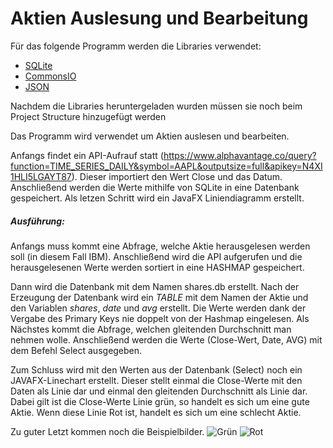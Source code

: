 # Aktien Auslesung und Bearbeitung
Für das folgende Programm werden die Libraries verwendet:
* [SQLite](https://mvnrepository.com/artifact/org.xerial/sqlite-jdbc) 
* [CommonsIO](https://mvnrepository.com/artifact/commons-io/commons-io) 
* [JSON](https://mvnrepository.com/artifact/org.json/json/20140107) 

Nachdem die Libraries heruntergeladen wurden müssen sie noch beim Project Structure hinzugefügt werden

Das Programm wird verwendet um Aktien auslesen und bearbeiten.

Anfangs findet ein API-Aufrauf statt (https://www.alphavantage.co/query?function=TIME_SERIES_DAILY&symbol=AAPL&outputsize=full&apikey=N4XI1HLI5LGAYT87). Dieser importiert den Wert Close und das Datum. 
Anschließend werden die Werte mithilfe von SQLite in eine Datenbank gespeichert.
Als letzen Schritt wird ein JavaFX Liniendiagramm erstellt.

##### Ausführung:
Anfangs muss kommt eine Abfrage, welche Aktie herausgelesen werden soll (in diesem Fall IBM). 
Anschließend wird die API aufgerufen und die herausgelesenen Werte werden sortiert in eine HASHMAP gespeichert.

Dann wird die Datenbank mit dem Namen shares.db erstellt.
Nach der Erzeugung der Datenbank wird ein _TABLE_ mit dem Namen der Aktie und den Variablen _shares_, _date_ und _avg_ erstellt.
Die Werte werden dank der Vergabe des Primary Keys nie doppelt von der Hashmap eingelesen.
Als Nächstes kommt die Abfrage, welchen gleitenden Durchschnitt man nehmen wolle.
Anschließend werden die Werte (Close-Wert, Date, AVG) mit dem Befehl Select ausgegeben.

Zum Schluss wird mit den Werten aus der Datenbank (Select) noch ein JAVAFX-Linechart erstellt.
Dieser stellt einmal die Close-Werte mit den Daten als Linie dar und einmal den gleitenden Durchschnitt als Linie dar.
Dabei gilt ist die Close-Werte Linie grün, so handelt es sich um eine gute Aktie.
Wenn diese Linie Rot ist, handelt es sich um eine schlecht Aktie.

Zu guter Letzt kommen noch die Beispielbilder. 
![Grün](https://github.com/SeiDa3009/4AHWII_SWP_normal/blob/master/shares_calculator/ExampleGreen.JPG)
![Rot](https://github.com/SeiDa3009/4AHWII_SWP_normal/blob/master/shares_calculator/ExampleRed.JPG)













